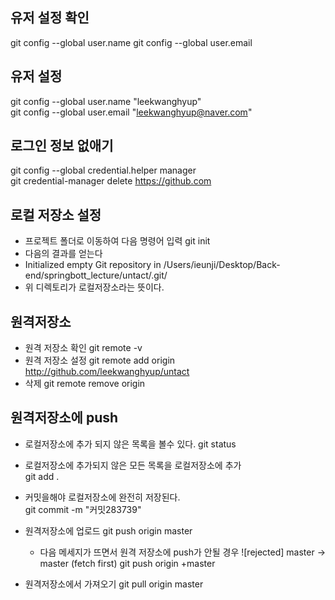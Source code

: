 ## 유저 설정 확인 
git config --global user.name
git config --global user.email

## 유저 설정 
git config --global user.name "leekwanghyup" <br>
git config --global user.email "leekwanghyup@naver.com" <br>

## 로그인 정보 없애기 
git config --global credential.helper manager <br>
git credential-manager delete https://github.com <br>

## 로컬 저장소 설정 
- 프로젝트 폴더로 이동하여 다음 명령어 입력 
git init
 - 다음의 결과를 얻는다 
 - Initialized empty Git repository in /Users/ieunji/Desktop/Back-end/springbott_lecture/untact/.git/
 - 위 디렉토리가 로컬저장소라는 뜻이다.

## 원격저장소
- 원격 저장소 확인 
    git remote -v
- 원격 저장소 설정 
    git remote add origin http://github.com/leekwanghyup/untact
- 삭제 
    git remote remove origin 

## 원격저장소에 push 
- 로컬저장소에 추가 되지 않은 목록을 볼수 있다. 
    git status 
    
- 로컬저장소에 추가되지 않은 모든 목록을 로컬저장소에 추가  
    git add . 

- 커밋을해야 로컬저장소에 완전히 저장된다.  
    git commit -m "커밋283739"    

- 원격저장소에 업로드 
    git push origin master
    
    - 다음 메세지가 뜨면서 원격 저장소에 push가 안될 경우 
     ![rejected] master -> master (fetch first)
    git push origin +master       

- 원격저장소에서 가져오기 
    git pull origin master 
    
